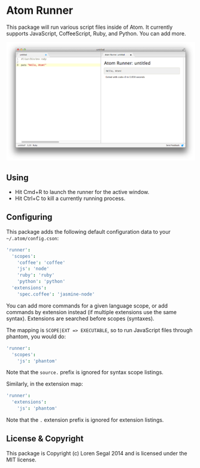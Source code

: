 # Atom Runner

This package will run various script files inside of Atom.
It currently supports JavaScript, CoffeeScript, Ruby, and Python. You
can add more.

![Example](resources/screenshot-1.png)

## Using

* Hit Cmd+R to launch the runner for the active window.
* Hit Ctrl+C to kill a currently running process.

## Configuring

This package adds the following default configuration data to your
`~/.atom/config.cson`:

```cson
'runner':
  'scopes':
    'coffee': 'coffee'
    'js': 'node'
    'ruby': 'ruby'
    'python': 'python'
  'extensions':
    'spec.coffee': 'jasmine-node'
```

You can add more commands for a given language scope, or add commands by
extension instead (if multiple extensions use the same syntax). Extensions
are searched before scopes (syntaxes).

The mapping is `SCOPE|EXT => EXECUTABLE`, so to run JavaScript files through
phantom, you would do:

```cson
'runner':
  'scopes':
    'js': 'phantom'
```

Note that the `source.` prefix is ignored for syntax scope listings.

Similarly, in the extension map:

```cson
'runner':
  'extensions':
    'js': 'phantom'
```

Note that the `.` extension prefix is ignored for extension listings.

## License & Copyright

This package is Copyright (c) Loren Segal 2014 and is licensed under the MIT
license.
